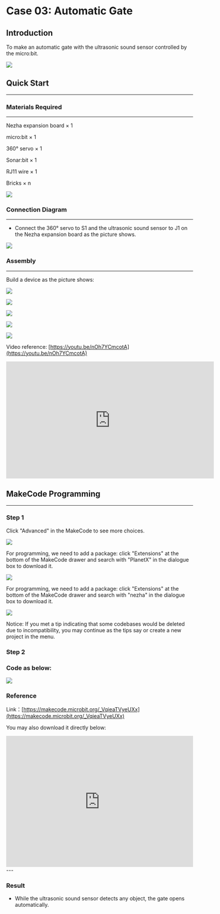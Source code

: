 # Case 03: Automatic Gate

## Introduction
To make an automatic gate with the ultrasonic sound sensor controlled by the micro:bit. 

![](./images/case_03_01.png)

## Quick Start
---

### Materials Required
---
Nezha expansion board × 1

micro:bit × 1

360° servo × 1

Sonar:bit  × 1

RJ11 wire × 1

Bricks × n

![](./images/case_03_02.png)


### Connection Diagram
---
- Connect the 360° servo to S1 and the ultrasonic sound sensor to J1 on the Nezha expansion board as the picture shows.


![](./images/case_03_03.png)


### Assembly
---

Build a device as the picture shows:

![](./images/case_03_04.png)

![](./images/case_03_05.png)

![](./images/case_03_06.png)

![](./images/case_03_07.png)

![](./images/case_03_08.png)


Video reference: [https://youtu.be/nOh7YCmcotA](https://youtu.be/nOh7YCmcotA)


<iframe width="560" height="315" src="https://www.youtube.com/embed/nOh7YCmcotA" frameborder="0" allow="accelerometer; autoplay; clipboard-write; encrypted-media; gyroscope; picture-in-picture" allowfullscreen></iframe>





## MakeCode Programming
---


### Step 1
Click "Advanced" in the MakeCode to see more choices.

![](./images/case_01_10.png)

For programming, we need to add a package: click "Extensions" at the bottom of the MakeCode drawer and search with "PlanetX" in the dialogue box to download it. 

![](./images/case_01_11.png)

For programming, we need to add a package: click "Extensions" at the bottom of the MakeCode drawer and search with "nezha" in the dialogue box to download it. 

![](./images/case_03_09.png)

Notice: If you met a tip indicating that some codebases would be deleted due to incompatibility, you may continue as the tips say or create a new project in the menu. 

### Step 2

### Code as below:

![](./images/case_03_10.png)


### Reference
Link：[https://makecode.microbit.org/_VqieaTVyeUXx](https://makecode.microbit.org/_VqieaTVyeUXx)

You may also download it directly below:

<div style="position:relative;height:0;padding-bottom:70%;overflow:hidden;"><iframe style="position:absolute;top:0;left:0;width:100%;height:100%;" src="https://makecode.microbit.org/#pub:_VqieaTVyeUXx" frameborder="0" sandbox="allow-popups allow-forms allow-scripts allow-same-origin"></iframe></div>  
---

### Result
- While the ultrasonic sound sensor detects any object, the gate opens automatically.

